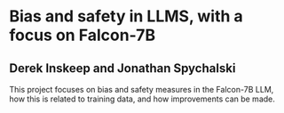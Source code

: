 # Bias and safety in LLMS, with a focus on Falcon-7B
## Derek Inskeep and Jonathan Spychalski
This project focuses on bias and safety measures in the Falcon-7B LLM, how this is related to training data, and how improvements can be made.
